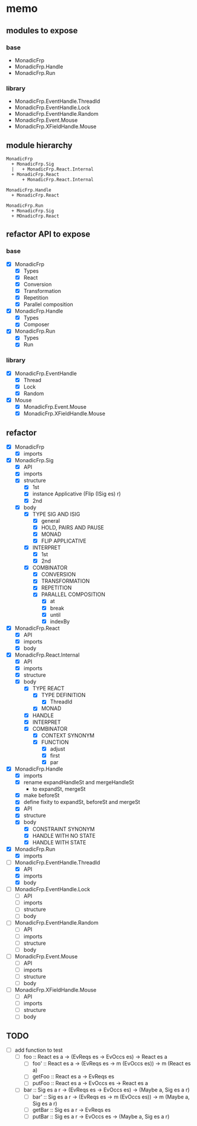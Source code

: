 memo
====

modules to expose
-----------------

### base

* MonadicFrp
* MonadicFrp.Handle
* MonadicFrp.Run

### library

* MonadicFrp.EventHandle.ThreadId
* MonadicFrp.EventHandle.Lock
* MonadicFrp.EventHandle.Random
* MonadicFrp.Event.Mouse
* MonadicFrp.XFieldHandle.Mouse

module hierarchy
----------------

```
MonadicFrp
  + MonadicFrp.Sig
  |   + MonadicFrp.React.Internal
  + MonadicFrp.React
      + MonadicFrp.React.Internal
```

```
MonadicFrp.Handle
  + MonadicFrp.React
```

```
MonadicFrp.Run
  + MonadicFrp.Sig
  + MOnadicFrp.React
```

refactor API to expose
----------------------

### base

* [x] MonadicFrp
	+ [x] Types
	+ [x] React
	+ [x] Conversion
	+ [x] Transformation
	+ [x] Repetition
	+ [x] Parallel composition
* [x] MonadicFrp.Handle
	+ [x] Types
	+ [x] Composer
* [x] MonadicFrp.Run
	+ [x] Types
	+ [x] Run

### library

* [x] MonadicFrp.EventHandle
	+ [x] Thread
	+ [x] Lock
	+ [x] Random
* [x] Mouse
	+ [x] MonadicFrp.Event.Mouse
	+ [x] MonadicFrp.XFieldHandle.Mouse

refactor
--------

* [x] MonadicFrp
	+ [x] imports
* [x] MonadicFrp.Sig
	+ [x] API
	+ [x] imports
	+ [x] structure
		- [x] 1st
		- [x] instance Applicative (Flip (ISig es) r)
		- [x] 2nd
	+ [x] body
		- [x] TYPE SIG AND ISIG
			* [x] general
			* [x] HOLD, PAIRS AND PAUSE
			* [x] MONAD
			* [x] FLIP APPLICATIVE
		- [x] INTERPRET
			* [x] 1st
			* [x] 2nd
		- [x] COMBINATOR
			* [x] CONVERSION
			* [x] TRANSFORMATION
			* [x] REPETITION
			* [x] PARALLEL COMPOSITION
				+ [x] at
				+ [x] break
				+ [x] until
				+ [x] indexBy
* [x] MonadicFrp.React
	+ [x] API
	+ [x] imports
	+ [x] body
* [x] MonadicFrp.React.Internal
	+ [x] API
	+ [x] imports
	+ [x] structure
	+ [x] body
		- [x] TYPE REACT
			* [x] TYPE DEFINITION
				+ [x] ThreadId
			* [x] MONAD
		- [x] HANDLE
		- [x] INTERPRET
		- [x] COMBINATOR
			* [x] CONTEXT SYNONYM
			* [x] FUNCTION
				+ [x] adjust
				+ [x] first
				+ [x] par
* [x] MonadicFrp.Handle
	+ [x] imports
	* [x] rename expandHandleSt and mergeHandleSt
		+ to expandSt, mergeSt
	* [x] make beforeSt
	* [x] define fixity to expandSt, beforeSt and mergeSt
	* [x] API
	+ [x] structure
	+ [x] body
		- [x] CONSTRAINT SYNONYM
		- [x] HANDLE WITH NO STATE
		- [x] HANDLE WITH STATE
* [x] MonadicFrp.Run
	+ [x] imports
* [ ] MonadicFrp.EventHandle.ThreadId
	+ [x] API
	+ [x] imports
	+ [x] body
* [ ] MonadicFrp.EventHandle.Lock
	+ [ ] API
	+ [ ] imports
	+ [ ] structure
	+ [ ] body
* [ ] MonadicFrp.EventHandle.Random
	+ [ ] API
	+ [ ] imports
	+ [ ] structure
	+ [ ] body
* [ ] MonadicFrp.Event.Mouse
	+ [ ] API
	+ [ ] imports
	+ [ ] structure
	+ [ ] body
* [ ] MonadicFrp.XFieldHandle.Mouse
	+ [ ] API
	+ [ ] imports
	+ [ ] structure
	+ [ ] body

TODO
----

* [ ] add function to test
	+ [ ] foo :: React es a -> (EvReqs es -> EvOccs es) -> React es a
		- [ ] foo' :: React es a -> (EvReqs es -> m (EvOccs es)) -> m (React es a)
		- [ ] getFoo :: React es a -> EvReqs es
		- [ ] putFoo :: React es a -> EvOccs es -> React es a
	+ [ ] bar :: Sig es a r -> (EvReqs es -> EvOccs es) -> (Maybe a, Sig es a r)
		- [ ] bar' :: Sig es a r -> (EvReqs es -> m (EvOccs es)) -> m (Maybe a, Sig es a r)
		- [ ] getBar :: Sig es a r -> EvReqs es
		- [ ] putBar :: Sig es a r -> EvOccs es -> (Maybe a, Sig es a r)
